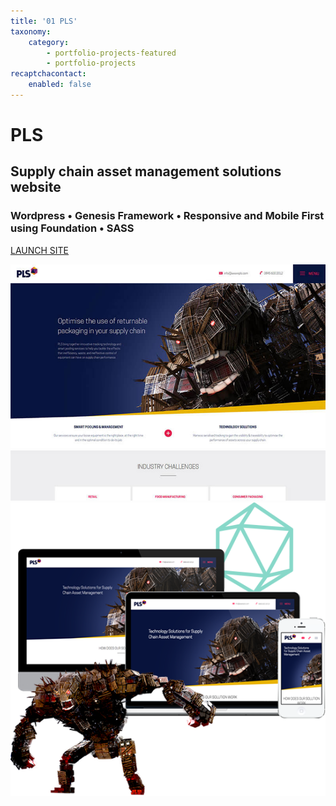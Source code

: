 ```yaml
---
title: '01 PLS'
taxonomy:
    category:
        - portfolio-projects-featured
        - portfolio-projects
recaptchacontact:
    enabled: false
---
```


# PLS

## Supply chain asset management solutions website 

### Wordpress • Genesis Framework • Responsive and Mobile First using Foundation • SASS

[LAUNCH SITE](http://www.wearepls.com)

![](800-pls.jpg)![](PLS.png)